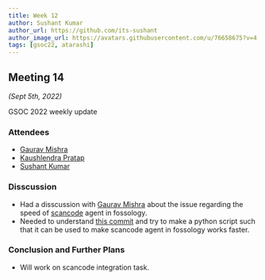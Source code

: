 ```yaml
---
title: Week 12
author: Sushant Kumar
author_url: https://github.com/its-sushant
author_image_url: https://avatars.githubusercontent.com/u/76658675?v=4
tags: [gsoc22, atarashi]
---
```


<!--
SPDX-License-Identifier: CC-BY-SA-4.0

SPDX-FileCopyrightText: 2022 Sushant Kumar <sushantmishra02102002@gmail.com>
-->

## Meeting 14

_(Sept 5th, 2022)_

GSOC 2022 weekly update

<!--truncate-->

### Attendees

- [Gaurav Mishra](https://github.com/GMishx)
- [Kaushlendra Pratap](https://github.com/Kaushl2208)
- [Sushant Kumar](https://github.com/its-sushant)

### Disscussion

- Had a disscussion with [Gaurav Mishra](https://github.com/GMishx) about the issue regarding the speed of
[scancode](https://github.com/nexB/scancode-toolkit) agent in fossology.
- Needed to understand [this commit](https://github.com/nexB/scancode-toolkit/commit/8afa686fb71b9540029234e5a40c0572c4457c28)
and try to make a python script such that it can be used to make scancode agent in fossology works faster.

### Conclusion and Further Plans

- Will work on scancode integration task.
